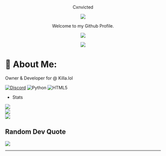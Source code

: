 <p align="center">
 Cxnvicted
<p align="center">
<img src="https://media.discordapp.net/attachments/813341662545313832/813343404507267092/pokemon_pixel.gif">
<p align="center">
    Welcome to my Github Profile.
<p align="center">  
 <img src="https://komarev.com/ghpvc/?username=cxnvicted&color=151515">
    <p align="center">
  <img src="[https://api.discord-status.me/1075114795935744151](https://api.discord-status.me/1075114795935744151?gradient=%23000000%2C%20%23000000)"/>
</p>
<p align="center">

# 💫 About Me:
Owner & Developer for @ Killa.lol
 
 [![Discord](https://img.shields.io/badge/Discord-%237289DA.svg?logo=discord&logoColor=white)](https://discord.gg/jDWJQJkTJC) 
![Python](https://img.shields.io/badge/python-3670A0?style=flat&logo=python&logoColor=ffdd54) ![HTML5](https://img.shields.io/badge/html5-%23E34F26.svg?style=flat&logo=html5&logoColor=white)
- Stats
 
![](https://github-readme-stats.vercel.app/api?username=Cxnvicted&theme=dark&hide_border=false&include_all_commits=true&count_private=false)<br/>
![](https://github-readme-streak-stats.herokuapp.com/?user=Cxnvicted&theme=dark&hide_border=false)<br/>
![](https://github-readme-stats.vercel.app/api/top-langs/?username=Cxnvicted&theme=dark&hide_border=false&include_all_commits=true&count_private=false&layout=compact)
<!-- Proudly created with GPRM ( https://gprm.itsvg.in ) -->
## Random Dev Quote
![](https://quotes-github-readme.vercel.app/api?type=horizontal&theme=dark&hide_border=false)

---
 
<!-- Proudly created with GPRM ( https://gprm.itsvg.in ) -->
